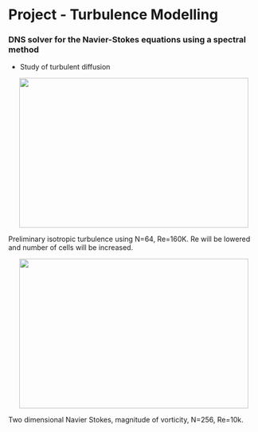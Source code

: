 # Project - Turbulence Modelling #
### DNS solver for the Navier-Stokes equations using a spectral method ###

* Study of turbulent diffusion


<p align="center">
  <img width="460" height="300" src="https://github.com/danielhalvorsen/Project_Turbulence_Modelling/blob/master/animation.gif">
</p>
Preliminary isotropic turbulence using N=64, Re=160K. Re will be lowered and number of cells will be increased.


<p align="center">
  <img width="460" height="300" src="https://github.com/danielhalvorsen/Project_Turbulence_Modelling/blob/master/VorticityAnimation.gif">
</p>
Two dimensional Navier Stokes, magnitude of vorticity, N=256, Re=10k.
